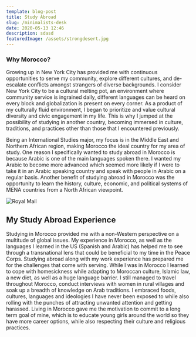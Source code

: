 ```yaml
---
template: blog-post
title: Study Abroad
slug: /minimalists-desk
date: 2020-05-13 12:46
description: sdasd
featuredImage: /assets/strongdesert.jpg
---
```

### Why Morocco?

Growing up in New York City has provided me with continuous opportunities to serve my community, explore different cultures, and de-escalate conflicts amongst strangers of diverse backgrounds. I consider New York City to be a cultural melting pot, an environment where community service is ingrained daily, different languages can be heard on every block and globalization is present on every corner. As a product of my culturally fluid environment, I began to prioritize and value cultural diversity and civic engagement in my life. This is why I jumped at the possibility of studying in another country, becoming immersed in culture, traditions, and practices other than those that I encountered previously.

Being an International Studies major, my focus is in the Middle East and Northern African region, making Morocco the ideal country for my area of study. One reason I specifically wanted to study abroad in Morocco is because Arabic is one of the main languages spoken there. I wanted my Arabic to become more advanced which seemed more likely if I were to take it in an Arabic speaking country and speak with people in Arabic on a regular basis. Another benefit of studying abroad in Morocco was the opportunity to learn the history, culture, economic, and political systems of MENA countries from a North African viewpoint.

![Royal Mail](/assets/moroccoschool.JPG "Teaching English to students in Zaouiat Ahansal, Morocco")

## My Study Abroad Experience

Studying in Morocco provided me with a non-Western perspective on a multitude of global issues. My experience in Morocco, as well as the languages I learned in the US (Spanish and Arabic) has helped me to see through a transnational lens that could be beneficial to my time in the Peace Corps. Studying abroad along with my work experience has prepared me for the challenges that come with serving. While I was in Morocco I learned to cope with homesickness while adapting to Moroccan culture, Islamic law, a new diet, as well as a huge language barrier. I still managed to travel throughout Morocco, conduct interviews with women in rural villages and soak up a breadth of knowledge on Arab traditions. I embraced foods, cultures, languages and ideologies I have never been exposed to while also rolling with the punches of attracting unwanted attention and getting harassed. Living in Morocco gave me the motivation to commit to a long term goal of mine, which is to educate young girls around the world so they have more career options, while also respecting their culture and religious practices.
